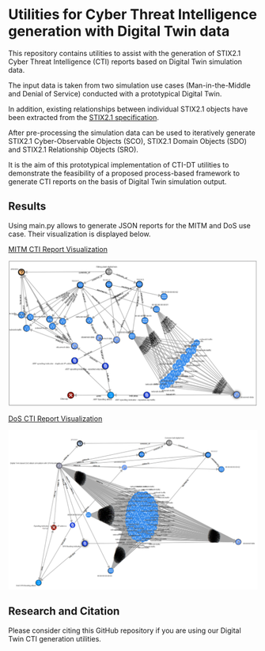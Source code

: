 # Utilities for Cyber Threat Intelligence generation with Digital Twin data

This repository contains utilities to assist with the generation of STIX2.1 Cyber Threat Intelligence (CTI) reports based on Digital Twin simulation data.

The input data is taken from two simulation use cases (Man-in-the-Middle and Denial of Service) conducted with a prototypical Digital Twin.

In addition, existing relationships between individual STIX2.1 objects have been extracted from the [STIX2.1 specification](https://docs.oasis-open.org/cti/stix/v2.1/stix-v2.1.html).

After pre-processing the simulation data can be used to iteratively generate STIX2.1 Cyber-Observable Objects (SCO), STIX2.1 Domain Objects (SDO) and STIX2.1 Relationship Objects (SRO).

It is the aim of this prototypical implementation of CTI-DT utilities to demonstrate the feasibility of a proposed process-based framework to generate CTI reports on the basis of Digital Twin simulation output.

## Results

Using main.py allows to generate JSON reports for the MITM and DoS use case. Their visualization is displayed below.

<ins>MITM CTI Report Visualization</ins>

![STIX2.1 MITM CTI Report Visualization](./images/STIX21_report_MITM_use_case_visualization.png "STIX2.1 MITM CTI Report Visualization")

<ins>DoS CTI Report Visualization</ins>

![STIX2.1 DoS CTI Report Visualization](./images/STIX21_report_DoS_use_case_visualization.png "STIX2.1 DoS CTI Report Visualization")

## Research and Citation

Please consider citing this GitHub repository if you are using our Digital Twin CTI generation utilities.
